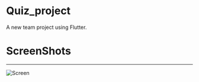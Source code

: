 # Quiz_project

A new team project using Flutter.


# ScreenShots

--------------------
![Screen](https://user-images.githubusercontent.com/71799785/143291371-7e6aeac2-8efd-440f-916c-b3d69aeff17f.PNG)



